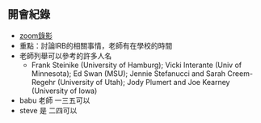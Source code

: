 ## 開會紀錄
- [zoom錄影](https://clemson.zoom.us/rec/share/rSZNXAB2m521qzzxsD_VanbaWut_k2aC4l53chzFbyIbwJTq16hVbE1z_E40ZAz3.KF1EaQxy5_SQpXXW?startTime=1749517155000)
- 重點：討論IRB的相關事情，老師有在學校的時間
- 老師列舉可以參考的許多人名
	- Frank Steinike (University of Hamburg); Vicki Interante (Univ of Minnesota); Ed Swan (MSU); Jennie Stefanucci and Sarah Creem-Regehr (University of Utah); Jody Plumert and Joe Kearney (University of Iowa) 
- babu 老師 一三五可以
- steve 是 二四可以